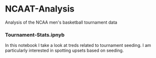 # NCAAT-Analysis
Analysis of the NCAA men's basketball tournament data <br>
### Tournament-Stats.ipnyb
In this notebook I take a look at treds related to tournament seeding. I am particularly interested in spotting upsets based on seeding.
